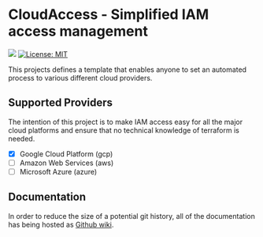 # CloudAccess - Simplified IAM access management
![](https://img.shields.io/github/tag/MovieStoreGuy/CloudAccess.svg?label=latest%20version&style=plastic)
[![License: MIT](https://img.shields.io/badge/License-MIT-yellow.svg)](https://opensource.org/licenses/MIT)

This projects defines a template that enables anyone to set an automated process
to various different cloud providers.

## Supported Providers
The intention of this project is to make IAM access easy for all the major cloud platforms
and ensure that no technical knowledge of terraform is needed.

- [x] Google Cloud Platform (gcp)
- [ ] Amazon Web Services   (aws)
- [ ] Microsoft Azure       (azure)

## Documentation
In order to reduce the size of a potential git history, all of the documentation has being hosted as [Github wiki](https://github.com/MovieStoreGuy/CloudAccess/wiki).

